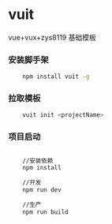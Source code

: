 # vuit
vue+vux+zys8119 基础模板

### 安装脚手架

```bash
    npm install vuit -g    
```
### 拉取模板

```bash
    vuit init <projectName>
```

### 项目启动

```bash

    //安装依赖
    npm install
    
    //开发
    npm run dev
    
    //生产
    npm run build

```
